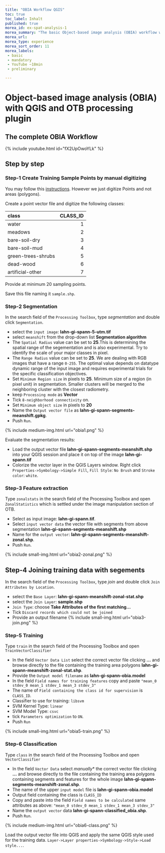 ```yaml
---
title: "OBIA Workflow QGIS"
toc: true
toc_label: Inhalt
published: true
morea_id: ex-spat-analysis-1
morea_summary: "The basic Object-based image analysis (OBIA) workflow with QGIS and the OTB processing plugin follows a straightforward approach. This Tutorial shows the most common way."
morea_url: 
morea_type: experience
morea_sort_order: 11
morea_labels:
 - basic
 - mandatory 
 - YouTube ~18min
 - preliminary

---
```


# Object-based image analysis (OBIA) with QGIS and OTB processing plugin



## The complete OBIA Workflow 
{% include youtube.html id="fX2UpOwoYLk" %}

## Step by step

### Step-1 Create Training Sample Points by manual digitizing 
You may follow this [instructions](https://geomoer.github.io/geoAI//unit02/unit02-03_digitize_training_areas.html). However we just digitize Points and not areas (polygons). 

Create a point vector file and digitize the following classes:

|class| CLASS_ID|
|:-- | --:|
|water|1|
|meadows|2|
|bare-soil-dry|3|
|bare-soil-mud|4|
|green-trees-shrubs|5|
|dead-wood|6|
|artificial-other|7|


Provide at minimum 20 sampling points.

Save this file naming it `sample.shp`.

### Step-2 Segmentation

In the search field of the `Processing Toolbox`, type *segmentation* and double click `Segmentation`.

* select the `input image`: **lahn-gi-spann-5-utm.tif**
* select `meanshift` from the drop-down list **Segmentation algorithm**
* The `Spatial Radius` value can be set to **25**.This is determining the spatial range of the segementation and is also experimental. Try to identify the scale of your major classes in pixel.
* The `Range Radius` value can be set to **25**. We are dealing with RGB images that have a range `0-255`. The optimal value depends on datatype dynamic range of the input image and requires experimental trials for the specific classification objectives.
* Set `Minimum Region size` in pixels to **25**. Minimum size of a region (in pixel unit) in segmentation. Smaller clusters will be merged to the neighboring cluster with the closest radiometry.
* keep `Processing mode`  as **Vector**
* Tick `8-neighborhood connectivity` on.
* Set `Minimum object size` in pixels to **20** 
* Name the `Output vector file`  as  **lahn-gi-spann-segments-meanshift.gpkg**. 
* Push `Run`.

{% include medium-img.html url="obia1.png" %} 

Evaluate the segmentation results: 

* Load the output vector file **lahn-gi-spann-segments-meanshift.shp** into your QGIS session and place it on top of the image **lahn-gi-spann.tif**
* Colorize the vector layer in the QGIS Layers window. Right click `Properties->Symbology->Simple Fill`, `Fill Style`: `No Brush` and `Stroke color`: `white`.

###  Step-3 Feature extraction 
Type `zonalstats` in the search field of the Processing Toolbox and open `ZonalStatistics` which is settled under the image manipulation section of OTB.

* Select as input image: **lahn-gi-spann.tif**.
* Select `input vector data` the vector file with segments from above segmentation **lahn-gi-spann-segments-meanshift.shp**
* Name for the `output vector`: **lahn-gi-spann-segments-meanshift-zonal.shp**.
* Push `Run`.

{% include small-img.html url="obia2-zonal.png" %} 

## Step-4 Joining training data with segements

In the search field of the `Processing Toolbox`, type *join* and double click `Join Attributes by Location`.

* select the `Base Layer`: **lahn-gi-spann-meanshift-zonal-stat.shp**
* select the `Join Layer`: **sample.shp**
* `Join Type`: choose **Take Attributes of the first matching...**
* Tick `Discard records which could not be joined`
* Provide an output filename
{% include small-img.html url="obia3-join.png" %} 


###  Step-5 Training
Type `train` in the search field of the Processing Toolbox and open `TrainVectorClassifier`

* In the  field  `Vector Data List` select  the correct vector file clicking **...** and browse directly to the file containing the training area polygons **lahn-gi-spann-meanshift-zonal-stat.shp**.
* Provide the `Output model filename` as **lahn-gi-spann-obia.model**
* In the field `Field names for training features` copy and paste `"mean_0 stdev_0 mean_1 stdev_1 mean_3 stdev_3"`
* The name of `Field containing the class id for supervision` is `CLASS_ID`.
* Classifier to use for training: `libsvm`
* SVM Kernel Type: `linear`
* SVM Model Type: `csvc`
* tick `Parameters optimization` to `ON`.
* Push `Run`

{% include small-img.html url="obia5-train.png" %} 


###  Step-6 Classification 
Type `class` in the search field of the Processing Toolbox and open `VectorClassifier`
*  In the  field  `Vector Data` select *manually** the correct vector file clicking **...** and browse directly to the file containing the training area polygons containing segments and features for the whole image **lahn-gi-spann-segments-meanshift-zonal.shp**.
* The name of the upper `input model` file is **lahn-gi-spann-obia.model**
* Output field containing the class is `CLASS_ID`
* Copy and paste into the field `Field names to be calculated` same attributes as above: `"mean_0 stdev_0 mean_1 stdev_1 mean_3 stdev_3"`
* Name the `output vector` data **lahn-gi-spann-classified_obia.shp**.
* Push `Run`.

{% include medium-img.html url="obia6-class.png" %}

Load the output vector file into QGIS and apply the same QGIS style used for the training data. `Layer->Layer properties->Symbology->Style->Load style...`.

